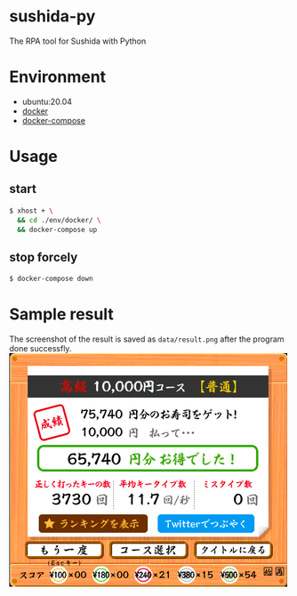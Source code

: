 # sushida-py
The RPA tool for Sushida with Python


# Environment
- ubuntu:20.04
- [docker](https://www.docker.com/)
- [docker-compose](https://docs.docker.com/compose/install/)


# Usage
## start 
```sh
$ xhost + \
  && cd ./env/docker/ \
  && docker-compose up
```

## stop forcely
```sh
$ docker-compose down
```


# Sample result
The screenshot of the result is saved as `data/result.png`
after the program done successfly.
![sample score](./docs/resources/result.png)